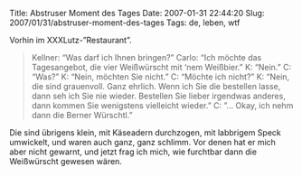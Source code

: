 Title: Abstruser Moment des Tages
Date: 2007-01-31 22:44:20
Slug: 2007/01/31/abstruser-moment-des-tages
Tags: de, leben, wtf


Vorhin im XXXLutz-”Restaurant”.

> Kellner: “Was darf ich Ihnen bringen?” Carlo: “Ich möchte das Tagesangebot,
die vier Weißwürscht mit ‘nem Weißbier.” K: “Nein.” C: “Was?” K: “Nein,
möchten Sie nicht.” C: “Möchte ich nicht?” K: “Nein, die sind grauenvoll. Ganz
ehrlich. Wenn ich Sie die bestellen lasse, dann seh ich Sie nie wieder.
Bestellen Sie lieber irgendwas anderes, dann kommen Sie wenigstens vielleicht
wieder.” C: ”… Okay, ich nehm dann die Berner Würschtl.”

Die sind übrigens klein, mit Käseadern durchzogen, mit labbrigem Speck
umwickelt, und waren auch ganz, ganz schlimm. Vor denen hat er mich aber nicht
gewarnt, und jetzt frag ich mich, wie furchtbar dann die Weißwürscht gewesen
wären.
